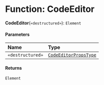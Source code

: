 # Function: CodeEditor

**CodeEditor**(`«destructured»`): `Element`

#### Parameters

| Name | Type |
| :------ | :------ |
| `«destructured»` | [`CodeEditorPropsType`](/auto-docs/form-materials/interfaces/CodeEditorPropsType.md) |

#### Returns

`Element`
